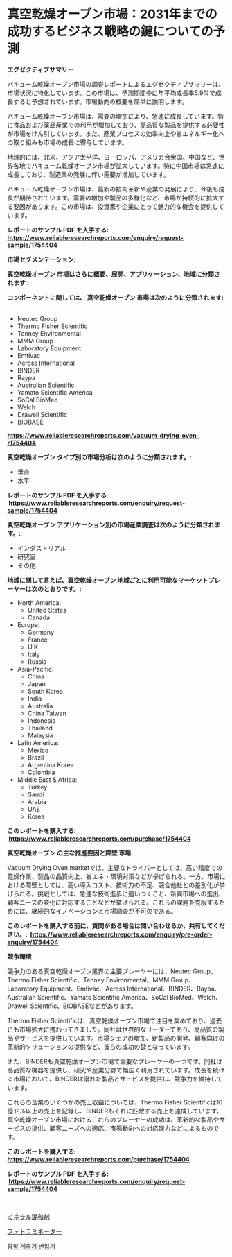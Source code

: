 <p><h1>真空乾燥オーブン市場：2031年までの成功するビジネス戦略の鍵についての予測</h1></p><p><strong>エグゼクティブサマリー</strong></p>
<p><p>バキューム乾燥オーブン市場の調査レポートによるエグゼクティブサマリーは、市場状況に特化しています。この市場は、予測期間中に年平均成長率5.9%で成長すると予想されています。市場動向の概要を簡単に説明します。</p><p>バキューム乾燥オーブン市場は、需要の増加により、急速に成長しています。特に食品および薬品産業での利用が増加しており、高品質な製品を提供する必要性が市場をけん引しています。また、産業プロセスの効率向上や省エネルギー化への取り組みも市場の成長に寄与しています。</p><p>地理的には、北米、アジア太平洋、ヨーロッパ、アメリカ合衆国、中国など、世界各地でバキューム乾燥オーブン市場が拡大しています。特に中国市場は急速に成長しており、製造業の発展に伴い需要が増加しています。</p><p>バキューム乾燥オーブン市場は、最新の技術革新や産業の発展により、今後も成長が期待されています。需要の増加や製品の多様化など、市場が持続的に拡大する要因があります。この市場は、投資家や企業にとって魅力的な機会を提供しています。</p></p>
<p><strong>レポートのサンプル PDF を入手する: <a href="https://www.reliableresearchreports.com/enquiry/request-sample/1754404">https://www.reliableresearchreports.com/enquiry/request-sample/1754404</a></strong></p>
<p><strong>市場セグメンテーション:</strong></p>
<p><strong> 真空乾燥オーブン 市場はさらに概要、展開、アプリケーション、地域に分類されます :</strong></p>
<p><strong>コンポーネントに関しては、 真空乾燥オーブン 市場は次のように分類されます: &nbsp;</strong></p>
<p><ul><li>Neutec Group</li><li>Thermo Fisher Scientific</li><li>Tenney Environmental</li><li>MMM Group</li><li>Laboratory Equipment</li><li>Emtivac</li><li>Across International</li><li>BINDER</li><li>Raypa</li><li>Australian Scientific</li><li>Yamato Scientific America</li><li>SoCal BioMed</li><li>Welch</li><li>Drawell Scientific</li><li>BIOBASE</li></ul></p>
<p><strong><a href="https://www.reliableresearchreports.com/vacuum-drying-oven-r1754404">https://www.reliableresearchreports.com/vacuum-drying-oven-r1754404</a></strong></p>
<p><strong> 真空乾燥オーブン タイプ別の市場分析は次のように分類されます。:</strong></p>
<p><ul><li>垂直</li><li>水平</li></ul></p>
<p><strong>レポートのサンプル PDF を入手する: &nbsp;<a href="https://www.reliableresearchreports.com/enquiry/request-sample/1754404">https://www.reliableresearchreports.com/enquiry/request-sample/1754404</a></strong></p>
<p><strong> 真空乾燥オーブン アプリケーション別の市場産業調査は次のように分類されます。:</strong></p>
<p><ul><li>インダストリアル</li><li>研究室</li><li>その他</li></ul></p>
<p><strong>地域に関して言えば、真空乾燥オーブン 地域ごとに利用可能なマーケットプレーヤーは次のとおりです。:</strong></p>
<p><ul>
    <li>
        North America:
        <ul>
            <li>United States</li>
            <li>Canada</li>
        </ul>
    </li>
    <li>
        Europe:
        <ul>
            <li>Germany</li>
            <li>France</li>
            <li>U.K.</li>
            <li>Italy</li>
            <li>Russia</li>
        </ul>
    </li>
    <li>
        Asia-Pacific:
        <ul>
            <li>China</li>
            <li>Japan</li>
            <li>South Korea</li>
            <li>India</li>
            <li>Australia</li>
            <li>China Taiwan</li>
            <li>Indonesia</li>
            <li>Thailand</li>
            <li>Malaysia</li>
        </ul>
    </li>
    <li>
        Latin America:
        <ul>
            <li>Mexico</li>
            <li>Brazil</li>
            <li>Argentina Korea</li>
            <li>Colombia</li>
        </ul>
    </li>
    <li>
        Middle East & Africa:
        <ul>
            <li>Turkey</li>
            <li>Saudi</li>
            <li>Arabia</li>
            <li>UAE</li>
            <li>Korea</li>
        </ul>
    </li>
    </ul></p>
<p><strong>このレポートを購入する: &nbsp;<a href="https://www.reliableresearchreports.com/purchase/1754404">https://www.reliableresearchreports.com/purchase/1754404</a></strong></p>
<p><strong>真空乾燥オーブン の主な推進要因と障壁 市場</strong></p>
<p><p>Vacuum Drying Oven marketでは、主要なドライバーとしては、高い精度での乾燥作業、製品の品質向上、省エネ・環境対策などが挙げられる。一方、市場における障壁としては、高い導入コスト、技術力の不足、競合他社との差別化が挙げられる。挑戦としては、急速な技術進歩に追いつくこと、新興市場への進出、顧客ニーズの変化に対応することなどが挙げられる。これらの課題を克服するためには、継続的なイノベーションと市場調査が不可欠である。</p></p>
<p><strong>このレポートを購入する前に、質問がある場合は問い合わせるか、共有してください。:&nbsp; <a href="https://www.reliableresearchreports.com/enquiry/pre-order-enquiry/1754404">https://www.reliableresearchreports.com/enquiry/pre-order-enquiry/1754404</a></strong></p>
<p><strong>競争環境</strong></p>
<p><p>競争力のある真空乾燥オーブン業界の主要プレーヤーには、Neutec Group、Thermo Fisher Scientific、Tenney Environmental、MMM Group、Laboratory Equipment、Emtivac、Across International、BINDER、Raypa、Australian Scientific、Yamato Scientific America、SoCal BioMed、Welch、Drawell Scientific、BIOBASEなどがあります。</p><p>Thermo Fisher Scientificは、真空乾燥オーブン市場で注目を集めており、過去にも市場拡大に携わってきました。同社は世界的なリーダーであり、高品質の製品やサービスを提供しています。市場シェアの増加、新製品の開発、顧客向けの革新的ソリューションの提供など、彼らの成功の鍵となっています。</p><p>また、BINDERも真空乾燥オーブン市場で重要なプレーヤーの一つです。同社は高品質な機器を提供し、研究や産業分野で幅広く利用されています。成長を続ける市場において、BINDERは優れた製品とサービスを提供し、競争力を維持しています。</p><p>これらの企業のいくつかの売上収益については、Thermo Fisher Scientificは10億ドル以上の売上を記録し、BINDERもそれに匹敵する売上を達成しています。真空乾燥オーブン市場におけるこれらのプレーヤーの成功は、革新的な製品やサービスの提供、顧客ニーズへの適応、市場動向への対応能力などによるものです。</p></p>
<p><strong>このレポートを購入する: &nbsp; <a href="https://www.reliableresearchreports.com/purchase/1754404">https://www.reliableresearchreports.com/purchase/1754404</a></strong></p>
<p><strong>レポートのサンプル PDF を入手する: &nbsp;<a href="https://www.reliableresearchreports.com/enquiry/request-sample/1754404">https://www.reliableresearchreports.com/enquiry/request-sample/1754404</a></strong><strong></strong></p>
<p>&nbsp;</p>
<p><p><a href="https://medium.com/@luckeycorbin/%E9%89%B1%E7%89%A9%E6%B7%BB%E5%8A%A0%E5%89%A4%E5%B8%82%E5%A0%B4%E3%81%AE%E8%A6%8F%E6%A8%A1%E3%81%A8%E5%B8%82%E5%A0%B4%E5%8B%95%E5%90%91-%E7%94%A3%E6%A5%AD%E5%85%A8%E4%BD%93%E3%81%AE%E5%AE%8C%E5%85%A8%E3%81%AA%E6%A6%82%E8%A6%81-2024%E5%B9%B4%E3%81%8B%E3%82%892031%E5%B9%B4%E3%81%BE%E3%81%A7-955a616ef0a1">ミネラル混和剤</a></p><p><a href="https://medium.com/@lindrup2/%E5%86%99%E7%9C%9F%E3%83%A9%E3%83%9F%E3%83%8D%E3%83%BC%E3%82%BF%E3%81%AE%E5%B8%82%E5%A0%B4%E3%81%AF-%E5%B8%82%E5%A0%B4%E3%82%B7%E3%82%A7%E3%82%A2-%E5%B8%82%E5%A0%B4%E5%8B%95%E5%90%91-%E5%B8%82%E5%A0%B4%E6%88%90%E9%95%B7%E3%81%AB%E9%96%A2%E3%81%99%E3%82%8B%E6%83%85%E5%A0%B1%E3%82%92%E6%8F%90%E4%BE%9B%E3%81%97%E3%81%BE%E3%81%99-0a6598589486">フォトラミネーター</a></p><p><a href="https://medium.com/@dunce678678/%EA%B4%91%ED%95%99-%EA%B3%84%EC%B8%A1-%EB%B3%80%EC%95%95%EA%B8%B0-%EC%8B%9C%EC%9E%A5-%EC%97%90-%EB%8C%80%ED%95%9C-%ED%86%B5%EC%B0%B0-%EC%8B%9C%EC%9E%A5-%EB%8F%99%ED%96%A5-%EC%84%B1%EC%9E%A5-2024%EB%85%84%EB%B6%80%ED%84%B0-2031%EB%85%84%EA%B9%8C%EC%A7%80-%EC%98%88%EC%B8%A1%EB%90%9C-%EA%B2%83-51a2a8f69937">광학 계측기 변압기</a></p></p>